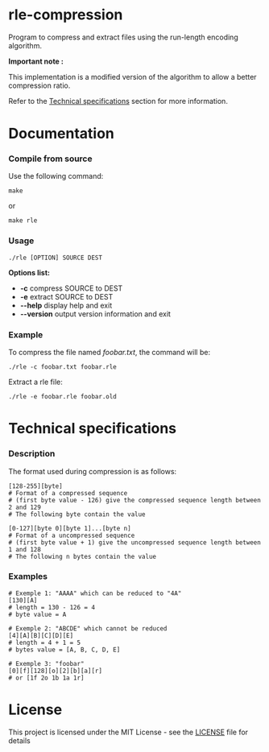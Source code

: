 # rle-compression

Program to compress and extract files using the run-length encoding algorithm.

**Important note :**

This implementation is a modified version of the algorithm to allow a better compression ratio.

Refer to the [Technical specifications](#technical-specifications) section for more information.

# Documentation
### Compile from source
Use the following command:
```shell
make
```
or
```shell
make rle
```

### Usage
```shell
./rle [OPTION] SOURCE DEST
```
**Options list:**
- **-c**
compress SOURCE to DEST
- **-e**
extract SOURCE to DEST
- **--help**
display help and exit
- **--version**
output version information and exit

### Example
To compress the file named *foobar.txt*, the command will be:
```shell
./rle -c foobar.txt foobar.rle
```
Extract a rle file:
```shell
./rle -e foobar.rle foobar.old
```

# Technical specifications
### Description
The format used during compression is as follows:
```shell
[128-255][byte]
# Format of a compressed sequence
# (first byte value - 126) give the compressed sequence length between 2 and 129
# The following byte contain the value

[0-127][byte 0][byte 1]...[byte n]
# Format of a uncompressed sequence
# (first byte value + 1) give the uncompressed sequence length between 1 and 128
# The following n bytes contain the value
```

### Examples
```shell
# Exemple 1: "AAAA" which can be reduced to "4A"
[130][A]
# length = 130 - 126 = 4
# byte value = A

# Exemple 2: "ABCDE" which cannot be reduced
[4][A][B][C][D][E]
# length = 4 + 1 = 5
# bytes value = [A, B, C, D, E]

# Exemple 3: "foobar"
[0][f][128][o][2][b][a][r]
# or [1f 2o 1b 1a 1r]
```

# License

This project is licensed under the MIT License - see the [LICENSE](LICENSE) file for details

